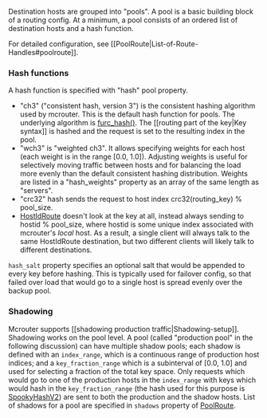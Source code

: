 Destination hosts are grouped into "pools". A pool is a basic building block of a routing config. At a minimum, a pool consists of an ordered list of destination hosts and a hash function.

For detailed configuration, see [[PoolRoute|List-of-Route-Handles#poolroute]].

### Hash functions
A hash function is specified with "hash" pool property.
- "ch3" ("consistent hash, version 3") is the consistent hashing algorithm used by mcrouter. This is the default hash function for pools. The underlying algorithm is [furc_hash()](https://github.com/facebook/mcrouter/blob/master/mcrouter/lib/fbi/hash.c#L151). The [[routing part of the key|Key syntax]] is hashed and the request is set to the resulting index in the pool.
- "wch3" is "weighted ch3". It allows specifying weights for each host (each weight is in the range [0.0, 1.0]). Adjusting weights is useful for selectively moving traffic between hosts and for balancing the load more evenly than the default consistent hashing distribution. Weights are listed in a "hash_weights" property as an array of the same length as "servers".
- "crc32" hash sends the request to host index crc32(routing_key) % pool_size.
- [HostIdRoute](List-of-Route-Handles#hostidroute) doesn't look at the key at all, instead always sending to hostid % pool_size, where hostid is some unique index associated with mcrouter's _local_ host. As a result, a single client will always talk to the same HostIdRoute destination, but two different clients will likely talk to different destinations.

`hash_salt` property specifies an optional salt that would be appended to every key before hashing. This is typically used for failover config, so that failed over load that would go to a single host is spread evenly over the backup pool.

### Shadowing
Mcrouter supports [[shadowing production traffic|Shadowing-setup]]. Shadowing works on the pool level. A pool (called "production pool" in the following discussion) can have multiple shadow pools; each shadow is defined with an `index_range`, which is a continuous range of production host indices; and a `key_fraction_range` which is a subinterval of [0.0, 1.0] and used for selecting a fraction of the total key space. Only requests which would go to one of the production hosts in the `index_range` with keys which would hash in the `key_fraction_range` (the hash used for this purpose is [SpookyHashV2](http://burtleburtle.net/bob/hash/spooky.html)) are sent to both the production and the shadow hosts. List of shadows for a pool are specified in `shadows` property of [PoolRoute](List-of-Route-Handles#poolroute).
